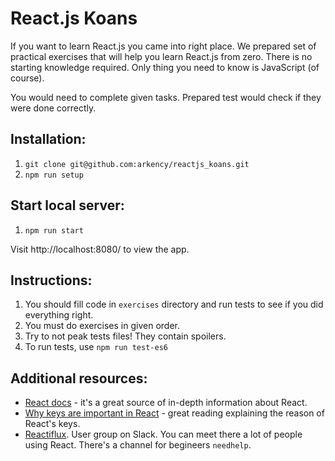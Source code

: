 # React.js Koans

If you want to learn React.js you came into right place. We prepared set of practical exercises that
will help you learn React.js from zero. There is no starting knowledge required. Only thing you need
to know is JavaScript (of course).

You would need to complete given tasks. Prepared test would check if they were done correctly.

## Installation:

  1. `git clone git@github.com:arkency/reactjs_koans.git`
  2. `npm run setup`

## Start local server:

  1. `npm run start`

Visit http://localhost:8080/ to view the app.

## Instructions:

  1. You should fill code in `exercises` directory and run tests to see if you did everything right.
  2. You must do exercises in given order.
  3. Try to not peak tests files! They contain spoilers.
  4. To run tests, use `npm run test-es6`

## Additional resources:

  * [React docs](https://facebook.github.io/react/docs/getting-started.html) - it's a great source of in-depth information about React.
  * [Why keys are important in React](http://blog.arkency.com/2014/10/react-dot-js-and-dynamic-children-why-the-keys-are-important/) - great reading explaining the reason of React's keys.
  * [Reactiflux](http://www.reactiflux.com/). User group on Slack. You can meet there a lot of people using React. There's a channel for begineers `needhelp`.
